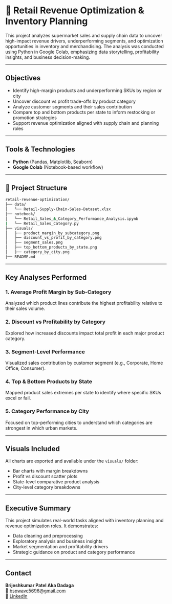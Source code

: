# 🛒 Retail Revenue Optimization & Inventory Planning

This project analyzes supermarket sales and supply chain data to uncover high-impact revenue drivers, underperforming segments, and optimization opportunities in inventory and merchandising. The analysis was conducted using Python in Google Colab, emphasizing data storytelling, profitability insights, and business decision-making.

---

## Objectives

- Identify high-margin products and underperforming SKUs by region or city  
- Uncover discount vs profit trade-offs by product category  
- Analyze customer segments and their sales contribution  
- Compare top and bottom products per state to inform restocking or promotion strategies  
- Support revenue optimization aligned with supply chain and planning roles  

---

## Tools & Technologies

- **Python** (Pandas, Matplotlib, Seaborn)  
- **Google Colab** (Notebook-based workflow)      

---

## 📁 Project Structure

```bash
retail-revenue-optimization/
├── data/
│   └── Retail-Supply-Chain-Sales-Dataset.xlsx
├── notebook/
│   └── Retail_Sales_&_Category_Performance_Analysis.ipynb
|   └── Retail_Sales_Category.py
├── visuals/
│   ├── product_margin_by_subcategory.png
│   ├── discount_vs_profit_by_category.png
│   ├── segment_sales.png
│   ├── top_bottom_products_by_state.png
│   ├── category_by_city.png
├── README.md
```

---

## Key Analyses Performed

### 1. Average Profit Margin by Sub-Category  
Analyzed which product lines contribute the highest profitability relative to their sales volume.

### 2. Discount vs Profitability by Category  
Explored how increased discounts impact total profit in each major product category.

### 3. Segment-Level Performance  
Visualized sales contribution by customer segment (e.g., Corporate, Home Office, Consumer).

### 4. Top & Bottom Products by State  
Mapped product sales extremes per state to identify where specific SKUs excel or fail.

### 5. Category Performance by City  
Focused on top-performing cities to understand which categories are strongest in which urban markets.

---

## Visuals Included

All charts are exported and available under the `visuals/` folder:
- Bar charts with margin breakdowns  
- Profit vs discount scatter plots  
- State-level comparative product analysis  
- City-level category breakdowns  

---

## Executive Summary

This project simulates real-world tasks aligned with inventory planning and revenue optimization roles. It demonstrates:
- Data cleaning and preprocessing  
- Exploratory analysis and business insights  
- Market segmentation and profitability drivers  
- Strategic guidance on product and category performance  

---

## Contact

**Brijeshkumar Patel Aka Dadaga**  
📧 bspwave5696@gmail.com  
🔗 [LinkedIn](https://www.linkedin.com/in/brijeshkumarpatel5696)

